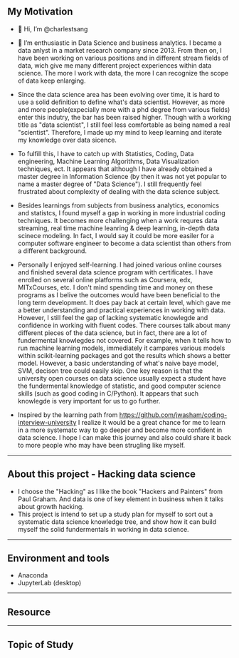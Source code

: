 ## My Motivation

- 👋 Hi, I’m @charlestsang 
- 👀 I’m enthusiastic in Data Science and business analytics. I became a data anlyst in a market research company since 2013. From then on, I have been working on various positions and in different stream fields of data, wich give me many different project experiences within data science. The more I work with data, the more I can recognize the scope of data keep enlarging. 

- Since the data science area has been evolving over time, it is hard to use a solid definition to define what's data scientist. However, as more and more people(expecially more with a phd degree from various fields) enter this indutry, the bar has been raised higher. Though with a working title as "data scientist", I still feel less comfortable as being named a real "scientist". Therefore, I made up my mind to keep learning and iterate my knowledge over data sicence. 

- To fulfill this, I have to catch up with Statistics, Coding, Data engineering, Machine Learning Algorithms, Data Visualization techniques, ect. It appears that although I have already obtained a master degree in Information Science (by then it was not yet popular to name a master degree of "Data Science"). I still frequently feel frustrated about complexity of dealing with the data science subject. 

- Besides learnings from subjects from business analytics, economics and statistcs, I found myself a gap in working in more industrial coding techniques. It becomes more challenging when a work requres data streaming, real time machine leanring & deep learning, in-depth data scinece modeling. In fact, I would say it could be more easiler for a computer software engineer to become a data scientist than others from a different background. 

- Personally I enjoyed self-learning. I had joined various online courses and finished several data science program with certificates. I have enrolled on several online platforms such as Coursera, edx, MITxCourses, etc. I don't mind spending time and money on these programs as I belive the outcomes would have been beneficial to the long term development. It does pay back at certain level, which gave me a better understanding and practical experiences in working with data. However, I still feel the gap of lacking systematic knowlegde and confidence in working with fluent codes. There courses talk about many different pieces of the data science, but in fact, there are a lot of fundermental knowlegdes not covered. For example, when it tells how to run machine learning models, immediately it campares various models within scikit-learning packages and got the results which shows a better model. However, a basic understanding of what's naive baye model, SVM, decison tree could easily skip. One key reason is that the university open courses on data science usually expect a student have the fundermental knowledge of statistic, and good computer science skills (such as good coding in C/Python). It appears that such knowlegde is very important for us to go further.

- Inspired by the learning path from https://github.com/jwasham/coding-interview-university I realize it would be a great chance for me to learn in a more systematc way to go deeper and become more confident in data science. I hope I can make this journey and also could share it back to more people who may have been strugling like myself.

----
## About this project - Hacking data science

- I choose the "Hacking" as I like the book "Hackers and Painters" from Paul Graham. And data is one of key element in business when it talks about growth hacking.
- This project is intend to set up a study plan for myself to sort out a systematic data science knowledge tree, and show how it can build myself the solid fundermentals in working in data science.


----
## Environment and tools
- Anaconda
- JupyterLab (desktop)

----
## Resource

---- 
## Topic of Study


